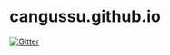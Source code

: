 # cangussu.github.io

[![Gitter](https://badges.gitter.im/Join%20Chat.svg)](https://gitter.im/cangussu/cangussu.github.io?utm_source=badge&utm_medium=badge&utm_campaign=pr-badge&utm_content=badge)